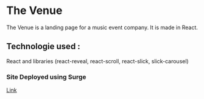 # The Venue

The Venue is a landing page for a music event company. It is made in React.

## Technologie used :
React and libraries (react-reveal, react-scroll, react-slick, slick-carousel)

### Site Deployed using Surge

[Link](https://the-venue-live.surge.sh/)
